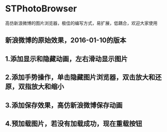 # STPhotoBrowser
高仿新浪微博的图片浏览器，极佳的编写方式，易扩展，低耦合，欢迎大家使用

## 新浪微博的原始效果，2016-01-10的版本

## 1.添加显示和隐藏动画，左右滑动显示图片

## 2.添加手势操作，单击隐藏图片浏览器，双击放大和还原，双指放大和缩小

## 3.添加保存效果，高仿新浪微博保存动画

## 4.预加载图片，若没有加载成功，现在重载按钮
